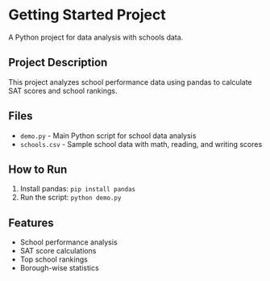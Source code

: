 # Getting Started Project

A Python project for data analysis with schools data.

## Project Description
This project analyzes school performance data using pandas to calculate SAT scores and school rankings.

## Files
- `demo.py` - Main Python script for school data analysis
- `schools.csv` - Sample school data with math, reading, and writing scores

## How to Run
1. Install pandas: `pip install pandas`
2. Run the script: `python demo.py`

## Features
- School performance analysis
- SAT score calculations
- Top school rankings
- Borough-wise statistics
